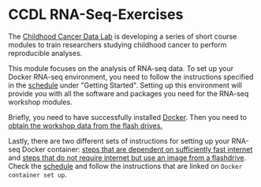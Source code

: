 # CCDL RNA-Seq-Exercises

The [Childhood Cancer Data Lab](ccdatalab.org) is developing a series of short course modules to train researchers studying childhood cancer to perform reproducible analyses.

This module focuses on the analysis of RNA-seq data. To set up your Docker
RNA-seq environment, you need to follow the instructions specified in the [schedule](schedule.md)
under "Getting Started". Setting up this environment will
provide you with all the software and packages you need for the RNA-seq workshop modules.

Briefly, you need to have successfully installed [Docker](https://github.com/AlexsLemonade/training-modules/blob/master/docker-install/README.md). Then you need to [obtain the workshop data from the flash drives.](flashdrive-instructions.md)

Lastly, there are two different sets of instructions for setting up your RNA-seq Docker container:
[steps that are dependent on sufficiently fast internet](docker-pull.md) and
[steps that do not require internet but use an image from a flashdrive](docker-load.md).
Check the [schedule](schedule.md) and follow the instructions that are linked on
`Docker container set up`.
